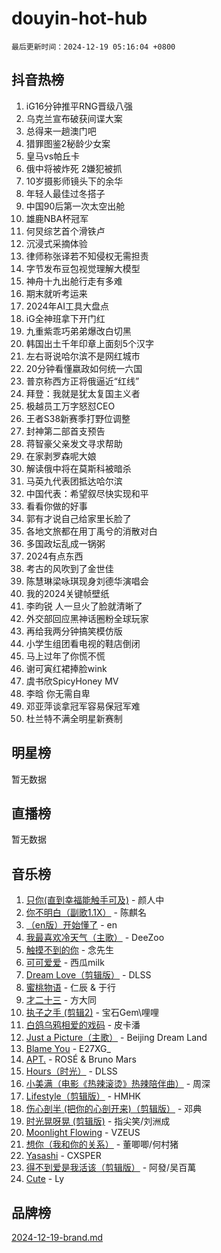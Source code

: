 # douyin-hot-hub

`最后更新时间：2024-12-19 05:16:04 +0800`

## 抖音热榜

1. iG16分钟推平RNG晋级八强
1. 乌克兰宣布破获间谍大案
1. 总得来一趟澳门吧
1. 猎罪图鉴2秘龄少女案
1. 皇马vs帕丘卡
1. 俄中将被炸死 2嫌犯被抓
1. 10岁摄影师镜头下的余华
1. 年轻人最佳过冬搭子
1. 中国90后第一次太空出舱
1. 雄鹿NBA杯冠军
1. 何炅综艺首个滑铁卢
1. 沉浸式采摘体验
1. 律师称张译若不知侵权无需担责
1. 字节发布豆包视觉理解大模型
1. 神舟十九出舱行走有多难
1. 期末就听考运来
1. 2024年AI工具大盘点
1. iG全神班拿下开门红
1. 九重紫乖巧弟弟爆改白切黑
1. 韩国出土千年印章上面刻5个汉字
1. 左右哥说哈尔滨不是网红城市
1. 20分钟看懂嬴政如何统一六国
1. 普京称西方正将俄逼近“红线”
1. 拜登：我就是犹太复国主义者
1. 极越员工万字怒怼CEO
1. 王者S38新赛季打野位调整
1. 封神第二部首支预告
1. 蒋智豪父亲发文寻求帮助
1. 在家剥罗森呢大娘
1. 解读俄中将在莫斯科被暗杀
1. 马英九代表团抵达哈尔滨
1. 中国代表：希望叙尽快实现和平
1. 看看你做的好事
1. 郭有才说自己给家里长脸了
1. 各地文旅都在用丁禹兮的消散对白
1. 多国政坛乱成一锅粥
1. 2024有点东西
1. 考古的风吹到了金世佳
1. 陈慧琳梁咏琪现身刘德华演唱会
1. 我的2024关键帧壁纸
1. 李昀锐 人一旦火了脸就清晰了
1. 外交部回应黑神话圈粉全球玩家
1. 再给我两分钟搞笑模仿版
1. 小学生组团看电视的鞋店倒闭
1. 马上过年了你慌不慌
1. 谢可寅红裙捧脸wink
1. 虞书欣SpicyHoney MV
1. 李晗 你无需自卑
1. 邓亚萍谈拿冠军容易保冠军难
1. 杜兰特不满全明星新赛制

## 明星榜

暂无数据

## 直播榜

暂无数据

## 音乐榜

1. [只你(直到幸福能触手可及)](https://sf5-hl-cdn-tos.douyinstatic.com/obj/tos-cn-ve-2774/o0lBkRDzFTeaVSUz3ZZSCBVtZ5DIMQGfgmEAuE) - 颜人中
1. [你不明白（副歌1.1X）](https://sf5-hl-cdn-tos.douyinstatic.com/obj/tos-cn-ve-2774/o4LBQK7fIoonFBCeIzPNZvHDgEDtQ2ErnrKvM1) - 陈麒名
1. [（en版）开始懂了](https://sf5-hl-cdn-tos.douyinstatic.com/obj/tos-cn-ve-2774/ow9G4MKH32zBIDHGvNiTAimWsAJB5QxhCIfIME) - en
1. [我最喜欢冷天气（主歌）](https://sf5-hl-cdn-tos.douyinstatic.com/obj/tos-cn-ve-2774/ogd10efzCApmGsmwZRmIKrEMfCZLg7MycZu3ew) - DeeZoo
1. [触摸不到的你](https://sf6-cdn-tos.douyinstatic.com/obj/tos-cn-ve-2774/oUBR0G6KDYpIwoshClFdQfZDNBfTnrBQE7gXtN) - 念先生
1. [可可爱爱](https://sf5-hl-cdn-tos.douyinstatic.com/obj/tos-cn-ve-2774/0deb1e75aea643b9927ba26aaafa29dd) - 西瓜milk
1. [Dream Love（剪辑版）](https://sf5-hl-cdn-tos.douyinstatic.com/obj/tos-cn-ve-2774/oUn3DKyIgBFIsCFZmAMM8qSJyMtlgLfoPqyDEe) - DLSS
1. [蜜桃物语](https://sf5-hl-cdn-tos.douyinstatic.com/obj/tos-cn-ve-2774/oIhOSCZtIACtYU4XQkngiW9kCBfVD1Fz9IYeqL) - 仁辰 & 于行
1. [才二十三](https://sf5-hl-cdn-tos.douyinstatic.com/obj/tos-cn-ve-2774/okABdOmMEBYDDBvkgYQ5JfEqFtCZvQxf4aRjDI) - 方大同
1. [执子之手 (剪辑2)](https://sf5-hl-cdn-tos.douyinstatic.com/obj/tos-cn-ve-2774/oUoZLQjCc31XzqsBnBQUNgeKtYPBcgbFDwtfcu) - 宝石Gem\哩哩
1. [白鸽乌鸦相爱的戏码](https://sf6-cdn-tos.douyinstatic.com/obj/tos-cn-ve-2774/oMVVEf6eDAOmFtNtCsEqKpIorBDM8Nkg6TZRqC) - 皮卡潘
1. [Just a Picture（主歌）](https://sf5-hl-cdn-tos.douyinstatic.com/obj/tos-cn-ve-2774/oc0usFBZCDnAGbtQig7oCaDsQfCYjcAEfWYQkF) - Beijing Dream Land
1. [Blame You](https://sf5-hl-cdn-tos.douyinstatic.com/obj/tos-cn-ve-2774/oAceIDVL0BC2DJC0Qwi8AZnQAtBgZBbMMpfdzi) - E27XG_
1. [APT.](https://sf5-hl-cdn-tos.douyinstatic.com/obj/tos-cn-ve-2774/ooHxBnfDQIxBZontIlGfpTy5PBxCgEccFO1OMg) - ROSÉ & Bruno Mars
1. [Hours（时光）](https://sf5-hl-cdn-tos.douyinstatic.com/obj/tos-cn-ve-2774/oES9g0DgeYmDFDVCLNfBZZsnLvGF4utxCEAm1Q) - DLSS
1. [小美满（电影《热辣滚烫》热辣陪伴曲）](https://sf5-hl-cdn-tos.douyinstatic.com/obj/tos-cn-ve-2774/o0GAn2lSgfZIDUgtevCGDQYnFg4CwnrBaxbTZL) - 周深
1. [Lifestyle（剪辑版）](https://sf5-hl-cdn-tos.douyinstatic.com/obj/tos-cn-ve-2774/owfqGgjwG3V5lCLaAIezFMeg3LtuKNBaZKgzPV) - HMHK
1. [伤心剖半 (把你的心剖开来)（剪辑版）](https://sf5-hl-cdn-tos.douyinstatic.com/obj/tos-cn-ve-2774/oE3a4kLafIGYPYIFXlEAefIrO0MvzyEDgbuTmC) - 邓典
1. [时光晃呀晃 (剪辑版)](https://sf5-hl-cdn-tos.douyinstatic.com/obj/tos-cn-ve-2774/o8ACeQem3gwI1x3GIYGAfKG0LJebKFRJDwRwyW) - 指尖笑/刘洲成
1. [Moonlight Flowing](https://sf5-hl-cdn-tos.douyinstatic.com/obj/tos-cn-ve-2774/oopZsCtRnQgOhEYmv9FfBBgwmeaQmWQQZED9tN) - VZEUS
1. [想你（我和你的关系）](https://sf5-hl-cdn-tos.douyinstatic.com/obj/tos-cn-ve-2774/o8QxhcOBDYYX0zqKCjFVQXZ3RBffnRBQEogitG) - 董唧唧/何村猪
1. [Yasashi](https://sf5-hl-cdn-tos.douyinstatic.com/obj/tos-cn-ve-2774/oEIqAlutRBGQZgZf2VMCuFEBmaD2bgJG6fCQaQ) - CXSPER
1. [得不到爱是我活该（剪辑版）](https://sf5-hl-cdn-tos.douyinstatic.com/obj/tos-cn-ve-2774/os0cIhiBc3fAa9kPjzM5WTrMggiK3sBnZDAwpQ) - 阿發/吴百萬
1. [Cute](https://sf5-hl-cdn-tos.douyinstatic.com/obj/tos-cn-ve-2774/o4IbIzHWKAAB4wsS5qMBRiiAlEBGTpQRNfFvuo) - Ly

## 品牌榜

[2024-12-19-brand.md](2024-12-19-brand.md)
